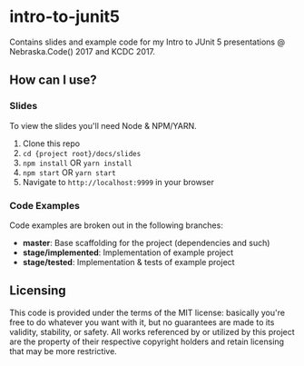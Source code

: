 # intro-to-junit5

Contains slides and example code for my Intro to JUnit 5 presentations @
Nebraska.Code() 2017 and KCDC 2017.

## How can I use?

### Slides

To view the slides you'll need Node & NPM/YARN.

1. Clone this repo
2. `cd {project root}/docs/slides`
3. `npm install` OR `yarn install`
4. `npm start` OR `yarn start`
5. Navigate to `http://localhost:9999` in your browser

### Code Examples

Code examples are broken out in the following branches:

* **master**: Base scaffolding for the project (dependencies and such)
* **stage/implemented**: Implementation of example project
* **stage/tested**: Implementation & tests of example project

## Licensing

This code is provided under the terms of the MIT license: basically you're free to do whatever you want with it, but no guarantees are made to its validity, stability, or safety. All works referenced by or utilized by this project are the property of their respective copyright holders and retain licensing that may be more restrictive.